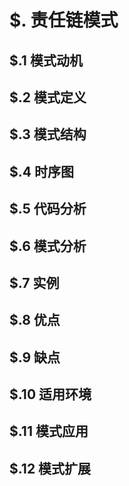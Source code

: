 # $. 责任链模式

## $.1 模式动机

## $.2 模式定义

## $.3 模式结构

## $.4 时序图

## $.5 代码分析

## $.6 模式分析

## $.7 实例

## $.8 优点

## $.9 缺点

## $.10 适用环境

## $.11 模式应用

## $.12 模式扩展
